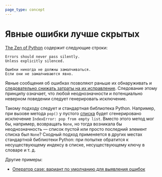 ```yaml
---
page_type: concept
---
```

# Явные ошибки лучше скрытых

[The Zen of Python](https://peps.python.org/pep-0020/) содержит следующие строки:

```
Errors should never pass silently.
Unless explicitly silenced.
```

```
Ошибки никогда не должны замалчиваться.
Если они не замалчиваются явно.
```

Явные сообщения об ошибках позволяют раньше их обнаруживать и [следовательно снижать затраты на их исправление](20221023132121.md). Следование этому принципу означает, что любой неоднозначности и потенциально неверном поведении следует генерировать исключение.

Такому подходу следует и стандартная библиотека Python. Например, при вызове метода `pop()` у пустого [списка](https://docs.python.org/3/library/stdtypes.html#lists) будет сгенерировано исключение `IndexError: pop from empty list`. Вместо этого метод мог бы, например, возвращать `None`, но тогда возникала бы неоднозначность — список пустой или просто последний элемент списка был `None`? Сходный подход применяется в других местах стандартной библиотеки Python: при попытке обратится к несуществующему индексу в списке, несуществующему ключу в словаре и т. д.

Другие примеры:

* [Оператор case: вариант по умолчанию для выявления ошибок](20221023132701.md) 
